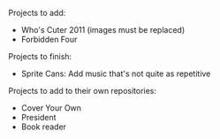 Projects to add:

- Who's Cuter 2011 (images must be replaced)
- Forbidden Four

Projects to finish:

- Sprite Cans: Add music that's not quite as repetitive

Projects to add to their own repositories:

- Cover Your Own
- President
- Book reader

